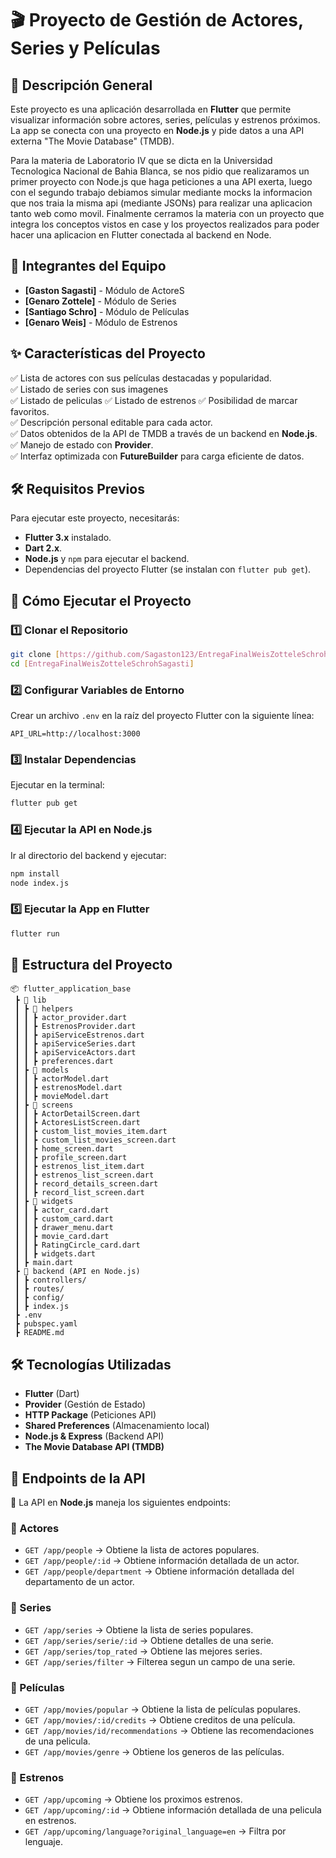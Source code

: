 
       
# 🎬 Proyecto de Gestión de Actores, Series y Películas

## 📌 Descripción General
Este proyecto es una aplicación desarrollada en **Flutter** que permite visualizar información sobre actores, series, películas y estrenos próximos. La app se conecta con una proyecto en **Node.js** y pide datos a una API externa "The Movie Database" (TMDB).

Para la materia de Laboratorio IV que se dicta en la Universidad Tecnologica Nacional de Bahia Blanca, se nos pidio que realizaramos un primer proyecto con Node.js que haga peticiones a una API exerta, luego con el segundo trabajo debiamos simular mediante mocks la informacion que nos traia la misma api (mediante JSONs) para realizar una aplicacion tanto web como movil. Finalmente cerramos la materia con un proyecto que integra los conceptos vistos en case y los proyectos realizados para poder hacer una aplicacion en Flutter conectada al backend en Node.

## 👥 Integrantes del Equipo
- **[Gaston Sagasti]** - Módulo de ActoreS
- **[Genaro Zottele]** - Módulo de Series
- **[Santiago Schro]** - Módulo de Películas
- **[Genaro Weis]** - Módulo de Estrenos

## ✨ Características del Proyecto
✅ Lista de actores con sus películas destacadas y popularidad.  
✅ Listado de series con sus imagenes  
✅ Listado de peliculas
✅ Listado de estrenos
✅ Posibilidad de marcar favoritos.  
✅ Descripción personal editable para cada actor.  
✅ Datos obtenidos de la API de TMDB a través de un backend en **Node.js**.  
✅ Manejo de estado con **Provider**.  
✅ Interfaz optimizada con **FutureBuilder** para carga eficiente de datos.  

## 🛠️ Requisitos Previos
Para ejecutar este proyecto, necesitarás:
- **Flutter 3.x** instalado.
- **Dart 2.x**.
- **Node.js** y `npm` para ejecutar el backend.
- Dependencias del proyecto Flutter (se instalan con `flutter pub get`).

## 🚀 Cómo Ejecutar el Proyecto
### 1️⃣ Clonar el Repositorio
```bash
git clone [https://github.com/Sagaston123/EntregaFinalWeisZotteleSchrohSagasti.git]
cd [EntregaFinalWeisZotteleSchrohSagasti]
```

### 2️⃣ Configurar Variables de Entorno
Crear un archivo `.env` en la raíz del proyecto Flutter con la siguiente línea:
```
API_URL=http://localhost:3000
```

### 3️⃣ Instalar Dependencias
Ejecutar en la terminal:
```bash
flutter pub get
```

### 4️⃣ Ejecutar la API en Node.js
Ir al directorio del backend y ejecutar:
```bash
npm install
node index.js
```

### 5️⃣ Ejecutar la App en Flutter
```bash
flutter run
```

## 📂 Estructura del Proyecto
```
📦 flutter_application_base
 ┣ 📂 lib
 ┃ ┣ 📂 helpers
 ┃ ┃ ┣ actor_provider.dart
 ┃ ┃ ┣ EstrenosProvider.dart
 ┃ ┃ ┣ apiServiceEstrenos.dart
 ┃ ┃ ┣ apiServiceSeries.dart
 ┃ ┃ ┣ apiServiceActors.dart
 ┃ ┃ ┣ preferences.dart
 ┃ ┣ 📂 models
 ┃ ┃ ┣ actorModel.dart
 ┃ ┃ ┣ estrenosModel.dart
 ┃ ┃ ┣ movieModel.dart
 ┃ ┣ 📂 screens
 ┃ ┃ ┣ ActorDetailScreen.dart
 ┃ ┃ ┣ ActoresListScreen.dart
 ┃ ┃ ┣ custom_list_movies_item.dart
 ┃ ┃ ┣ custom_list_movies_screen.dart
 ┃ ┃ ┣ home_screen.dart
 ┃ ┃ ┣ profile_screen.dart
 ┃ ┃ ┣ estrenos_list_item.dart
 ┃ ┃ ┣ estrenos_list_screen.dart
 ┃ ┃ ┣ record_details_screen.dart
 ┃ ┃ ┣ record_list_screen.dart
 ┃ ┣ 📂 widgets
 ┃ ┃ ┣ actor_card.dart
 ┃ ┃ ┣ custom_card.dart
 ┃ ┃ ┣ drawer_menu.dart
 ┃ ┃ ┣ movie_card.dart
 ┃ ┃ ┣ RatingCircle_card.dart
 ┃ ┃ ┣ widgets.dart
 ┃ ┣ main.dart
 ┣ 📂 backend (API en Node.js)
 ┃ ┣ controllers/
 ┃ ┣ routes/
 ┃ ┣ config/
 ┃ ┣ index.js
 ┣ .env
 ┣ pubspec.yaml
 ┣ README.md
```

## 🛠️ Tecnologías Utilizadas
- **Flutter** (Dart)
- **Provider** (Gestión de Estado)
- **HTTP Package** (Peticiones API)
- **Shared Preferences** (Almacenamiento local)
- **Node.js & Express** (Backend API)
- **The Movie Database API (TMDB)**

## 🔗 Endpoints de la API
📌 La API en **Node.js** maneja los siguientes endpoints:

### 🔹 Actores
- `GET /app/people` → Obtiene la lista de actores populares.
- `GET /app/people/:id` → Obtiene información detallada de un actor.
- `GET /app/people/department` → Obtiene información detallada del departamento de un actor.

### 🔹 Series
- `GET /app/series` → Obtiene la lista de series populares.
- `GET /app/series/serie/:id` → Obtiene detalles de una serie.
- `GET /app/series/top_rated` → Obtiene las mejores series.
- `GET /app/series/filter` → Filterea segun un campo de una serie.

### 🔹 Películas
- `GET /app/movies/popular` → Obtiene la lista de películas populares.
- `GET /app/movies/:id/credits` → Obtiene creditos de una película.
- `GET /app/movies/id/recommendations` → Obtiene las recomendaciones de una pelicula.
- `GET /app/movies/genre` → Obtiene los generos de las películas.

### 🔹 Estrenos
- `GET /app/upcoming` → Obtiene los proximos estrenos.
- `GET /app/upcoming/:id` → Obtiene información detallada de una pelicula en estrenos.
- `GET /app/upcoming/language?original_language=en` → Filtra por lenguaje.



